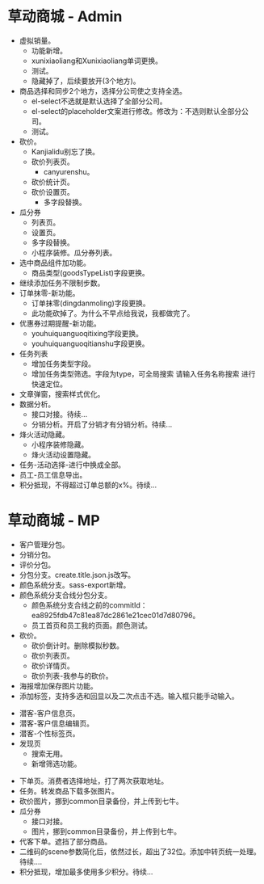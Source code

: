 # 草动商城 - Admin
* 虚拟销量。
  - 功能新增。
  - xunixiaoliang和Xunixiaoliang单词更换。
  - 测试。
  - 隐藏掉了，后续要放开(3个地方)。
* 商品选择和同步2个地方，选择分公司使之支持全选。
  - el-select不选就是默认选择了全部分公司。
  - el-select的placeholder文案进行修改。修改为：不选则默认全部分公司。
  - 测试。
* 砍价。
    - Kanjialidu别忘了换。
    - 砍价列表页。
        - canyurenshu。
    - 砍价统计页。
    - 砍价设置页。
        - 多字段替换。
* 瓜分券
    - 列表页。
    - 设置页。
    - 多字段替换。
    - 小程序装修。瓜分券列表。
* 选中商品组件加功能。
  - 商品类型(goodsTypeList)字段更换。
* 继续添加任务不限制步数。
* 订单抹零-新功能。
  - 订单抹零(dingdanmoling)字段更换。
  - 此功能砍掉了。为什么不早点给我说，我都做完了。
* 优惠券过期提醒-新功能。
  - youhuiquanguoqitixing字段更换。
  - youhuiquanguoqitianshu字段更换。
* 任务列表
    - 增加任务类型字段。
    - 增加任务类型筛选。字段为type，可全局搜索 请输入任务名称搜索 进行快速定位。
* 文章弹窗，搜索样式优化。
* 数据分析。
    - 接口对接。待续...
    - 分销分析。开启了分销才有分销分析。待续...
* 烽火活动隐藏。
    - 小程序装修隐藏。
    - 烽火活动设置隐藏。
* 任务-活动选择-进行中换成全部。
* 员工-员工信息导出。
* 积分抵现，不得超过订单总额的x%。待续...

# 草动商城 - MP
* 客户管理分包。
* 分销分包。
* 评价分包。
* 分包分支。create.title.json.js改写。
* 颜色系统分支。sass-export新增。
* 颜色系统分支合线分包分支。
  - 颜色系统分支合线之前的commitId：ea8925fdb47c81ea87dc2861e21cec01d7d80796。
  - 员工首页和员工我的页面。颜色测试。
* 砍价。
    - 砍价倒计时。删除模拟秒数。
    - 砍价列表页。
    - 砍价详情页。
    - 砍价列表-我参与的砍价。
* 海报增加保存图片功能。
* 添加标签，支持多选和回显以及二次点击不选。输入框只能手动输入。
- 潜客-客户信息页。
- 潜客-客户信息编辑页。
- 潜客-个性标签页。
- 发现页
    - 搜索无用。
    - 新增筛选功能。
* 下单页。消费者选择地址，打了两次获取地址。
* 任务。转发商品下载多张图片。
* 砍价图片，挪到common目录备份，并上传到七牛。
* 瓜分券
    - 接口对接。
    - 图片，挪到common目录备份，并上传到七牛。
* 代客下单。遮挡了部分商品。
* 二维码的scene参数简化后，依然过长，超出了32位。添加中转页统一处理。待续....
* 积分抵现，增加最多使用多少积分。待续...

